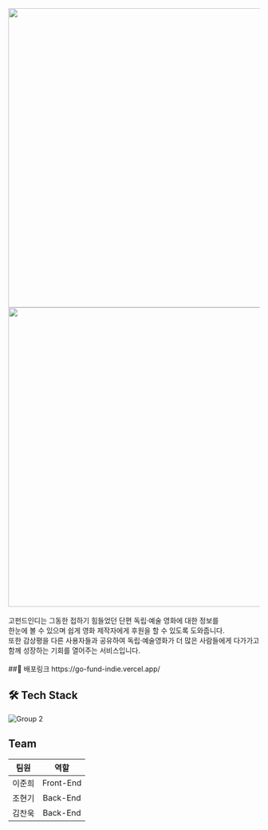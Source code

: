 <img src=https://user-images.githubusercontent.com/6355186/138842266-a83d14f9-1fed-4888-bf26-f5f92dfd990b.png width="600px" />
<br>
<img src=https://user-images.githubusercontent.com/6355186/138841764-e74fdb3a-a358-49ef-8fce-bc02759d1465.png width="600px" />
<br><br>
고펀드인디는 그동한 접하기 힘들었던 단편 독립·예술 영화에 대한 정보를 <br>
한눈에 볼 수 있으며 쉽게 영화 제작자에게 후원을 할 수 있도록 도와줍니다. <br>
또한 감상평을 다른 사용자들과 공유하여 독립·예술영화가 더 많은 사람들에게 다가가고 <br>
함께 성장하는 기회를 열어주는 서비스입니다. <br>
<br>
##📎 배포링크
https://go-fund-indie.vercel.app/

## 🛠 Tech Stack
![Group 2](https://user-images.githubusercontent.com/45745049/138052835-c7612bf2-530b-4bb0-98ea-69583f4660e6.png)

## Team

| 팀원 | 역할 |
| :---: | :---: |
| 이준희 | Front-End |
| 조현기 | Back-End |
| 김찬욱 | Back-End |
